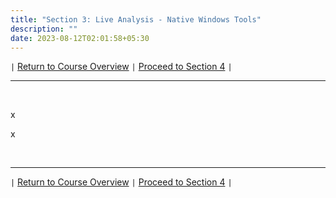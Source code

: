 ```yaml
---
title: "Section 3: Live Analysis - Native Windows Tools"
description: ""
date: 2023-08-12T02:01:58+05:30
---
```



`|` [Return to Course Overview](https://www.faanross.com/posts/course01/) `|` [Proceed to Section 4](https://www.faanross.com/course01/04_live_hacker/) `|`

***

&nbsp;  

x

x

&nbsp;  

***

`|` [Return to Course Overview](https://www.faanross.com/posts/course01/) `|` [Proceed to Section 4](https://www.faanross.com/course01/04_live_hacker/) `|`